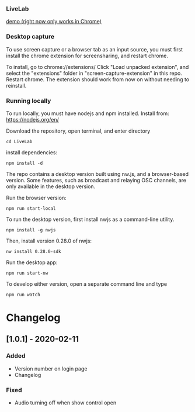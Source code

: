 ### LiveLab

[demo (right now only works in Chrome)](https://livelab.glitch.me/)

### Desktop capture
To use screen capture or a browser tab as an input source, you must first install the chrome extension for screensharing, and restart chrome.

To install, go to chrome://extensions/
Click "Load unpacked extension", and select the "extensions" folder in "screen-capture-extension" in this repo. Restart chrome. The extension should work from now on without needing to reinstall.

### Running locally

To run locally, you must have nodejs and npm installed. Install from: https://nodejs.org/en/

Download the repository, open terminal, and enter directory
```
cd LiveLab
```

install dependencies:
```
npm install -d
```

The repo contains a desktop version built using nw.js, and a browser-based version. Some features, such as broadcast and relaying OSC channels, are only available in the desktop version.

Run the browser version:
```
npm run start-local
```

To run the desktop version, first install nwjs as a command-line utility.
```
npm install -g nwjs
```
Then, install version 0.28.0 of nwjs:
```
nw install 0.28.0-sdk
```
Run the desktop app:
```
npm run start-nw
```

To develop either version, open a separate command line and type
```
npm run watch
```

# Changelog

## [1.0.1] - 2020-02-11
### Added
- Version number on login page
- Changelog

### Fixed
- Audio turning off when show control open
